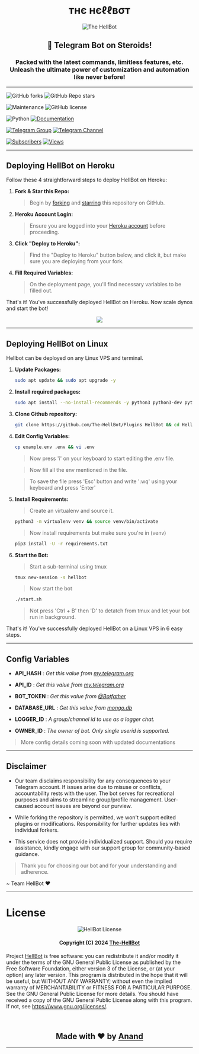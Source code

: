 <h1 align="center"><b>тнє нєℓℓвσт</b></h1>

<p align="center"><img src="https://graph.org/file/17287802003fcefcc78c0.jpg" alt="The HellBot"></p>

<h2 align="center">🚀 Telegram Bot on Steroids!</h3>

<h3 align="center">
    Packed with the latest commands, limitless features, etc. </br>
    Unleash the ultimate power of customization and automation like never before!
</h3>

---

![GitHub forks](https://img.shields.io/github/forks/The-HellBot/HellBot?style=social)
![GitHub Repo stars](https://img.shields.io/github/stars/The-HellBot/Hellbot?style=social)

![Maintenance](https://img.shields.io/badge/Maintained%3F-Yes-white?&style=social&logo=hugo)
![GitHub license](https://img.shields.io/github/license/The-HellBot/HellBot?&style=social&logo=github)

![Python](https://img.shields.io/badge/Python-v3.10-white?style=social&logo=python)
[![Documentation](https://img.shields.io/badge/Documentations-docs.hellbot.tech-white?&style=social&logo=gitbook)](https://the-hellbot.gitbook.io/)

[![Telegram Group](https://img.shields.io/badge/Telegram-Group-white?&style=social&logo=telegram)](https://telegram.dog/hellbot_chat)
[![Telegram Channel](https://img.shields.io/badge/Telegram-Channel-white?&style=social&logo=telegram)](https://telegram.dog/its_hellbot)

[![Subscribers](https://img.shields.io/youtube/channel/subscribers/UC7Jr0FnRApx5nJASUfOjqJQ?style=social)](https://youtube.com/channel/UC7Jr0FnRApx5nJASUfOjqJQ)
[![Views](https://img.shields.io/youtube/views/leMyoT-qDH4?label=Tutorial+•+Heroku+•&style=social)](https://youtu.be/leMyoT-qDH4)

---

## Deploying HellBot on Heroku

Follow these 4 straightforward steps to deploy HellBot on Heroku:

1. **Fork & Star this Repo:**
    > Begin by [forking](https://github.com/The-Hellbot/Hellbot/fork) and [starring](https://github.com/The-Hellbot/Hellbot/) this repository on GitHub.

2. **Heroku Account Login:**
   > Ensure you are logged into your [Heroku account](https://dashboard.heroku.com) before proceeding.

3. **Click "Deploy to Heroku":**
   > Find the "Deploy to Heroku" button below, and click it, but make sure you are deploying from your fork.

4. **Fill Required Variables:**
   > On the deployment page, you'll find necessary variables to be filled out.

That's it! You've successfully deployed HellBot on Heroku. Now scale dynos and start the bot!

<p align="center">
    <a href="https://heroku.com/deploy"><img src="https://img.shields.io/badge/HellBot-Deploy%20To%20Heroku-black?style=for-the-badge&logo=heroku"/></a>
</p>

---

## Deploying HellBot on Linux

Hellbot can be deployed on any Linux VPS and terminal.

1. **Update Packages:**   
    ```bash
    sudo apt update && sudo apt upgrade -y
   ```

2. **Install required packages:**
    ```bash
    sudo apt install --no-install-recommends -y python3 python3-dev python3-pip python3-virtualenv git mediainfo nano ffmpeg unzip tmux
    ```
   
3. **Clone Github repository:**
   ```bash
   git clone https://github.com/The-HellBot/Plugins HellBot && cd HellBot
   ```

4. **Edit Config Variables:**
   ```bash
   cp example.env .env && vi .env
   ```
   > Now press 'i' on your keyboard to start editing the .env file.
   
   > Now fill all the env mentioned in the file.
   
   > To save the file press 'Esc' button and write ':wq' using your keyboard and press 'Enter'

5. **Install Requirements:**
    > Create an virtualenv and source it.
    ```bash
    python3 -m virtualenv venv && source venv/bin/activate
    ```
    > Now install requirements but make sure you're in (venv)
    ```bash
    pip3 install -U -r requirements.txt
    ```

6. **Start the Bot:**
    > Start a sub-terminal using tmux
    ```bash
    tmux new-session -s hellbot
    ```
    > Now start the bot
    ```bash
    ./start.sh
    ```
    > Not press 'Ctrl + B' then 'D' to detatch from tmux and let your bot run in background.

That's it! You've successfully deployed HellBot on a Linux VPS in 6 easy steps.

---

## Config Variables

- **API_HASH** : _Get this value from [my.telegram.org](https://my.telegram.org)_

- **API_ID** : _Get this value from [my.telegram.org](https://my.telegram.org)_

- **BOT_TOKEN** : _Get this value from [@Botfather](https://telegram.dog/BotFather)_

- **DATABASE_URL** : _Get this value from [mongo.db](https://account.mongodb.com/account/login)_

- **LOGGER_ID** : _A group/channel id to use as a logger chat._

- **OWNER_ID** : _The owner of bot. Only single userid is supported._

> More config details coming soon with updated documentations

---

## Disclaimer

- Our team disclaims responsibility for any consequences to your Telegram account.
If issues arise due to misuse or conflicts, accountability rests with the user.
The bot serves for recreational purposes and aims to streamline group/profile management.
User-caused account issues are beyond our purview.

- While forking the repository is permitted, we won't support edited plugins or modifications.
Responsibility for further updates lies with individual forkers. 

- This service does not provide individualized support.
Should you require assistance, kindly engage with our support group for community-based guidance.

> Thank you for choosing our bot and for your understanding and adherence.

~ Team HellBot ❤️

---

# License

<p align="center">
    <img src="https://www.gnu.org/graphics/gplv3-or-later.png" alt="HellBot License">
</p>

<h4 align="center">
    Copyright (C) 2024 <a href="https://github.com/The-HellBot">The-HellBot</a>
</h4>

Project [HellBot](https://github.com/The-HellBot/HellBot) is free software: you can redistribute it and/or modify
it under the terms of the GNU General Public License as published by
the Free Software Foundation, either version 3 of the License, or
(at your option) any later version.
This program is distributed in the hope that it will be useful,
but WITHOUT ANY WARRANTY; without even the implied warranty of
MERCHANTABILITY or FITNESS FOR A PARTICULAR PURPOSE. See the
GNU General Public License for more details.
You should have received a copy of the GNU General Public License
along with this program. If not, see <https://www.gnu.org/licenses/>.

</br>

<h2 align="center">
    Made with ❤️ by <a href="https://github.com/HellBoy-OP">Anand</a>
</h2>

---
